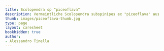 ```yaml
---
title: Scolopendra sp "piceoflava"
description: Vermeintliche Scolopendra subspinipes ex "piceoflava" aus Sulawesi mit mittlerem Anspruch in der Haltung.
thumb: images/piceoflava-thumb.jpg
type: page
layout: caresheet
bookhidden: true
author:
- Alessandro Tinella
---
```

